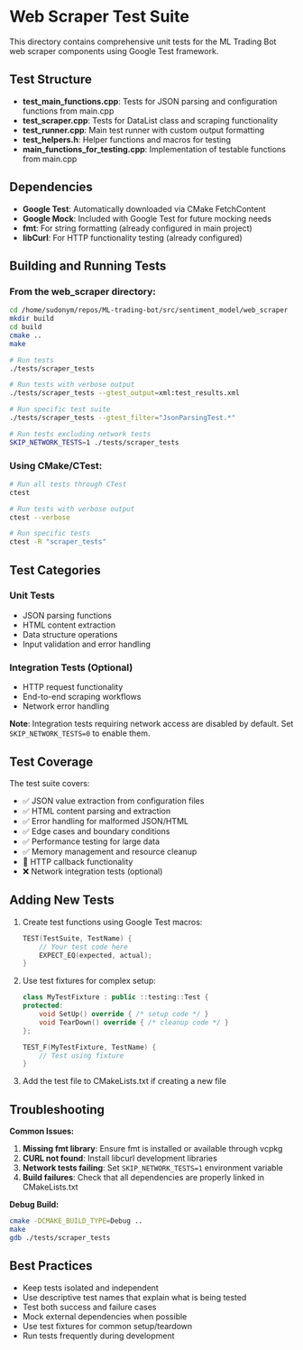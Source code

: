 # Web Scraper Test Suite

This directory contains comprehensive unit tests for the ML Trading Bot web scraper components using Google Test framework.

## Test Structure

- **test_main_functions.cpp**: Tests for JSON parsing and configuration functions from main.cpp
- **test_scraper.cpp**: Tests for DataList class and scraping functionality
- **test_runner.cpp**: Main test runner with custom output formatting
- **test_helpers.h**: Helper functions and macros for testing
- **main_functions_for_testing.cpp**: Implementation of testable functions from main.cpp

## Dependencies

- **Google Test**: Automatically downloaded via CMake FetchContent
- **Google Mock**: Included with Google Test for future mocking needs
- **fmt**: For string formatting (already configured in main project)
- **libCurl**: For HTTP functionality testing (already configured)

## Building and Running Tests

### From the web_scraper directory:

```bash
cd /home/sudonym/repos/ML-trading-bot/src/sentiment_model/web_scraper
mkdir build
cd build
cmake ..
make

# Run tests
./tests/scraper_tests

# Run tests with verbose output
./tests/scraper_tests --gtest_output=xml:test_results.xml

# Run specific test suite
./tests/scraper_tests --gtest_filter="JsonParsingTest.*"

# Run tests excluding network tests
SKIP_NETWORK_TESTS=1 ./tests/scraper_tests
```

### Using CMake/CTest:

```bash
# Run all tests through CTest
ctest

# Run tests with verbose output
ctest --verbose

# Run specific tests
ctest -R "scraper_tests"
```

## Test Categories

### Unit Tests
- JSON parsing functions
- HTML content extraction
- Data structure operations
- Input validation and error handling

### Integration Tests (Optional)
- HTTP request functionality
- End-to-end scraping workflows
- Network error handling

**Note**: Integration tests requiring network access are disabled by default. Set `SKIP_NETWORK_TESTS=0` to enable them.

## Test Coverage

The test suite covers:
- ✅ JSON value extraction from configuration files
- ✅ HTML content parsing and extraction
- ✅ Error handling for malformed JSON/HTML
- ✅ Edge cases and boundary conditions
- ✅ Performance testing for large data
- ✅ Memory management and resource cleanup
- 🔄 HTTP callback functionality
- ❌ Network integration tests (optional)

## Adding New Tests

1. Create test functions using Google Test macros:
   ```cpp
   TEST(TestSuite, TestName) {
       // Your test code here
       EXPECT_EQ(expected, actual);
   }
   ```

2. Use test fixtures for complex setup:
   ```cpp
   class MyTestFixture : public ::testing::Test {
   protected:
       void SetUp() override { /* setup code */ }
       void TearDown() override { /* cleanup code */ }
   };
   
   TEST_F(MyTestFixture, TestName) {
       // Test using fixture
   }
   ```

3. Add the test file to CMakeLists.txt if creating a new file

## Troubleshooting

**Common Issues:**

1. **Missing fmt library**: Ensure fmt is installed or available through vcpkg
2. **CURL not found**: Install libcurl development libraries
3. **Network tests failing**: Set `SKIP_NETWORK_TESTS=1` environment variable
4. **Build failures**: Check that all dependencies are properly linked in CMakeLists.txt

**Debug Build:**
```bash
cmake -DCMAKE_BUILD_TYPE=Debug ..
make
gdb ./tests/scraper_tests
```

## Best Practices

- Keep tests isolated and independent
- Use descriptive test names that explain what is being tested
- Test both success and failure cases
- Mock external dependencies when possible
- Use test fixtures for common setup/teardown
- Run tests frequently during development